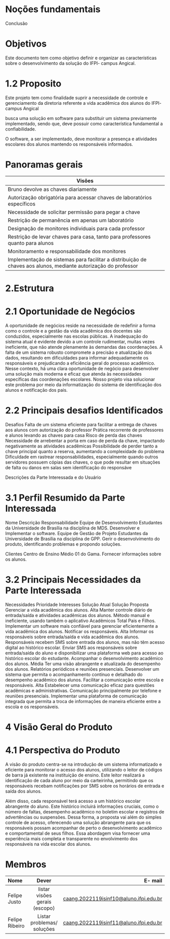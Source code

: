 # Noções fundamentais
  Conclusão

# Objetivos

Este documento tem como objetivo definir e organizar as características sobre o desenvolvimento da solução do IFPI- campus Angical.

# 1.2 Proposito
Este projeto tem como finalidade suprir a necessidade de controle e gerenciamento da diretoria referente a vida acadêmica dos alunos do IFPI- campus Angical

busca uma solução em software para substituir um sistema previamente implementado, sendo que, deve possuir como característica fundamental a confiabilidade.

O software, a ser implementado, deve monitorar a presença e atividades escolares dos alunos mantendo os responsáveis informados.

# Panoramas gerais

| Visões  |
| --------------|
| Bruno devolve as chaves diariamente |
| Autorização obrigatória para acessar chaves de laboratórios específicos |
| Necessidade de solicitar permissão para pegar a chave |
| Restrição de permanência em apenas um laboratório |
| Designação de monitores individuais para cada professor |
| Restrição de levar chaves para casa, tanto para professores quanto para alunos |
| Monitoramento e responsabilidade dos monitores |
| Implementação de sistemas para facilitar a distribuição de chaves aos alunos, mediante autorização do professor |

# 2.Estrutura
# 2.1 Oportunidade de Negócios
A oportunidade de negócios reside na necessidade de redefinir a forma como o controle e a gestão da vida acadêmica dos docentes são conduzidos, especialmente nas escolas públicas. A inadequação do sistema atual é evidente devido a um controle rudimentar, muitas vezes ineficiente, que não atende plenamente às demandas das coordenações. A falta de um sistema robusto compromete a precisão e atualização dos dados, resultando em dificuldades para informar adequadamente os responsáveis e prejudicando a eficiência geral do processo acadêmico. Nesse contexto, há uma clara oportunidade de negócio para desenvolver uma solução mais moderna e eficaz que atenda às necessidades específicas das coordenações escolares.
Nosso projeto visa solucionar este problema por meio da informatização do sistema de identificação dos alunos e notificação dos pais.      
# 2.2 Principais desafios Identificados
Desafios 
Falta de um sistema eficiente para facilitar a entrega de chaves aos alunos com autorização do professor
Prática recorrente de professores e alunos levando as chaves para casa
Risco de perda das chaves
Necessidade de arrebentar a porta em caso de perda da chave, impactando negativamente as atividades acadêmicas
Possibilidade de perder tanto a chave principal quanto a reserva, aumentando a complexidade do problema
Dificuldade em rastrear responsabilidades, especialmente quando outros servidores possuem cópias das chaves, o que pode resultar em situações de falta ou danos em salas sem identificação do responsáve

Descrições da Parte Interessada e do Usuário
# 3.1 Perfil Resumido da Parte Interessada
Nome	Descrição	Responsabilidade
Equipe de Desenvolvimento	Estudantes da Universidade de Brasília na disciplina de MDS.	Desenvolver e Implementar o software.
Equipe de Gestão de Projeto	Estudantes da Universidade de Brasília na disciplina de GPP.	Gerir o desenvolvimento do produto, identificando problemas e propondo soluções.

Clientes	Centro de Ensino Médio 01 do Gama.	Fornecer informações sobre os alunos.
# 3.2 Principais Necessidades da Parte Interessada
Necessidades	Prioridade	Interesses	Solução Atual	Solução Proposta
Gerenciar a vida acadêmica dos alunos.	Alta	Manter controle diário de entrada/saída e atividades acadêmicas dos alunos.	Método manual e ineficiente, usando também o aplicativo Acadêmicos Total Pais e Filhos.	Implementar um software mais confiável para gerenciar eficientemente a vida acadêmica dos alunos.
Notificar os responsáveis.	Alta	Informar os responsáveis sobre entrada/saída e vida acadêmica dos alunos.	Responsáveis recebem SMS sobre entrada dos alunos, mas não têm acesso digital ao histórico escolar.	Enviar SMS aos responsáveis sobre entrada/saída do aluno e disponibilizar uma plataforma web para acesso ao histórico escolar do estudante.
Acompanhar o desenvolvimento acadêmico dos alunos.	Média	Ter uma visão abrangente e atualizada do desempenho dos alunos.	Relatórios periódicos e reuniões presenciais.	Desenvolver um sistema que permita o acompanhamento contínuo e detalhado do desempenho acadêmico dos alunos.
Facilitar a comunicação entre escola e responsáveis.	Alta	Estabelecer uma comunicação eficaz para questões acadêmicas e administrativas.	Comunicação principalmente por telefone e reuniões presenciais.	Implementar uma plataforma de comunicação integrada que permita a troca de informações de maneira eficiente entre a escola e os responsáveis.

# 4 Visão Geral do Produto
# 4.1 Perspectiva do Produto
A visão do produto centra-se na introdução de um sistema informatizado e eficiente para monitorar o acesso dos alunos, utilizando o leitor de códigos de barra já existente na instituição de ensino. Este leitor realizará a identificação de cada aluno por meio da carteirinha, permitindo que os responsáveis recebam notificações por SMS sobre os horários de entrada e saída dos alunos.

Além disso, cada responsável terá acesso a um histórico escolar abrangente do aluno. Este histórico incluirá informações cruciais, como o número de faltas, desempenho acadêmico no boletim escolar e registros de advertências ou suspensões. Dessa forma, a proposta vai além do simples controle de acesso, oferecendo uma solução abrangente para que os responsáveis possam acompanhar de perto o desenvolvimento acadêmico e comportamental de seus filhos. Essa abordagem visa fornecer uma experiência mais completa e transparente no envolvimento dos responsáveis na vida escolar dos alunos. 

# Membros
| Nome | Dever |  E- mail | 
| :---         |     :---:      |          ---: |
| Felipe Justo | listar visões gerais (escopo)     | caang.2022119isinf10@aluno.ifpi.edu.br   | 
| Felipe Ribeiro | Listar problemas/ soluções  | caang.2022119isinf11@aluno.ifpi.edu.br     | 
